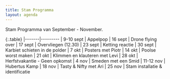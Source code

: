 ```yaml
---
title: Stam Programma
layout: agenda
---
```


Stam Programma van September - November.

{:.table}
|-------|---------
| 9-10 sept | Appelpop
| 16 sept | Drone flying over
| 17 sept | Overvliegen (12.30)
| 23 sept | Ketting reactie
| 30 sept | Karbiet schieten in de polder
| 7 okt | Posters met Piotr
| 14 okt | Poolse worst maken
| 21 okt | Klimmen en klauteren met Levi
| 28 okt | Herfstvakantie - Geen opkomst
| 4 nov | Smeden met een Smid
| 11-12 nov | Hubertus Kamp
| 18 nov | Tasty & Nifty met Ari
| 25 nov | Stam installatie & identificatie
